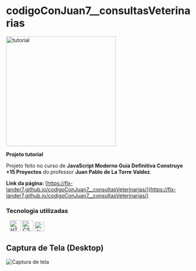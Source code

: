 # codigoConJuan7__consultasVeterinarias

  <div>
    <img
      style="width: 300px"
      src="https://raw.githubusercontent.com/flx-lander7/resources/main/Tutorial.png?token=GHSAT0AAAAAAB4VY3OI76MXV24BTBA6BEUCY6OQXIQ"
      alt="tutorial"
    />
  </div>
  
  **Projeto tutorial**

Projeto feito no curso de __JavaScript Moderno Guía Definitiva Construye +15 Proyectos__ do professor __Juan Pablo de La Torre Valdez__.

__Link da página:__ [https://flx-lander7.github.io/codigoConJuan7__consultasVeterinarias/](https://flx-lander7.github.io/codigoConJuan7__consultasVeterinarias/)

### Tecnologia utilizadas

<div style="margin: 0px 10px">
      <img
        style="width: 30px"
        src="https://www.svgrepo.com/show/353884/html-5.svg"
        alt="HTML5"
      />
      <img
        style="width: 30px"
        src="https://www.svgrepo.com/show/353623/css-3.svg"
        alt="CSS3"
      />
      <img
        style="width: 26px"
        src="https://www.svgrepo.com/show/355081/js.svg"
        alt="Javascript"
      />
</div>

## Captura de Tela (Desktop)

![Captura de tela](https://raw.githubusercontent.com/flx-lander7/codigoConJuan7__consultasVeterinarias/main/capturaDeTela.consultasVeterinarias.png)
